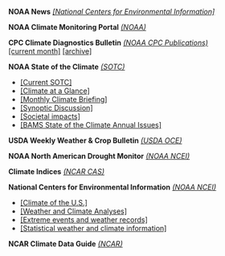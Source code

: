 **NOAA News** *[[National Centers for Environmental Information]](https://www.ncei.noaa.gov/news)*

**NOAA Climate Monitoring Portal** *[(NOAA)](https://www.ncdc.noaa.gov/climate-monitoring/)*  

**CPC Climate Diagnostics Bulletin**  *[(NOAA CPC Publications)](https://www.cpc.ncep.noaa.gov/products/outreach/publications.shtml)*  
[[current month]](https://www.cpc.ncep.noaa.gov/products/CDB/)
[[archive]](https://www.cpc.ncep.noaa.gov/products/CDB/CDB_Archive_html/CDB_archive.shtml) 

**NOAA State of the Climate** *[(SOTC)](https://www.ncdc.noaa.gov/sotc/)*  

- [[Current SOTC]](https://www.ncdc.noaa.gov/sotc/)
- [[Climate at a Glance]](https://www.ncdc.noaa.gov/bams)
- [[Monthly Climate Briefing]](https://www.ncdc.noaa.gov/sotc/briefings)
- [[Synoptic Discussion]](https://www.ncdc.noaa.gov/sotc/briefings)
- [[Societal impacts]](https://www.ncdc.noaa.gov/societal-impacts/)
- [[BAMS State of the Climate Annual Issues]](https://www.ncdc.noaa.gov/bams)

**USDA Weekly Weather & Crop Bulletin** *[(USDA OCE)](https://www.usda.gov/oce/weather/pubs/Weekly/Wwcb/)*

**NOAA North American Drought Monitor**  *[(NOAA NCEI)](https://www.ncdc.noaa.gov/temp-and-precip/drought/nadm/maps)*  

**Climate Indices** *[(NCAR CAS)](http://www.cgd.ucar.edu/cas/catalog/climind/)*

**National Centers for Environmental Information** *[(NOAA NCEI)](https://www.ncdc.noaa.gov)*  

- [[Climate of the U.S.]](https://www.ncdc.noaa.gov/climate-information/climate-us)
- [[Weather and Climate Analyses]](https://www.ncdc.noaa.gov/climate-information/analyses)
- [[Extreme events and weather records]](https://www.ncdc.noaa.gov/climate-information/extreme-events)
- [[Statistical weather and climate information]](https://www.ncdc.noaa.gov/climate-information/statistical-weather-and-climate-information)

**NCAR Climate Data Guide** *[(NCAR)](https://climatedataguide.ucar.edu/)*




